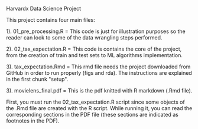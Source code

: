 Harvardx Data Science Project

This project contains four main files:

1). 01_pre_processing.R = This code is just for illustration purposes so the reader can look to some of the data wrangling steps performed.

2). 02_tax_expectation.R = This code is contains the core of the project, from the creation of train and test sets to ML algorithms implementation.

3). tax_expectation.Rmd = This rmd file needs the project downloaded from GitHub in order to run properly (figs and rda). The instructions are explained in the first chunk "setup".

3). movielens_final.pdf = This is the pdf knitted with R markdown (.Rmd file). 

First, you must run the 02_tax_expectation.R script since some objects of the .Rmd file are created with the R script. While running it, you can read the corresponding sections in the PDF file (these sections are indicated as footnotes in the PDF).